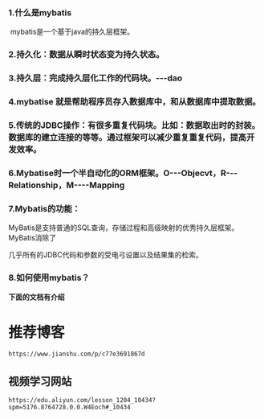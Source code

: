 ### 1.什么是mybatis

​	mybatis是一个基于java的持久层框架。

### 2.持久化：数据从瞬时状态变为持久状态。

### 3.持久层：完成持久层化工作的代码块。---dao

### 4.mybatise 就是帮助程序员存入数据库中，和从数据库中提取数据。

### 5.传统的JDBC操作：有很多重复代码块。比如：数据取出时的封装。数据库的建立连接的等等。通过框架可以减少重复重复代码，提高开发效率。

### 6.Mybatise时一个半自动化的ORM框架。O---Objecvt，R---Relationship，M----Mapping

### 7.Mybatis的功能：

​	MyBatis是支持普通的SQL查询，存储过程和高级映射的优秀持久层框架。MyBatis消除了

几乎所有的JDBC代码和参数的受电弓设置以及结果集的检索。

### 8.如何使用mybatis？

**下面的文档有介绍**



# 推荐博客

```html
https://www.jianshu.com/p/c77e3691867d
```

## 视频学习网站

```
https://edu.aliyun.com/lesson_1204_10434?spm=5176.8764728.0.0.W4Eoch#_10434
```

